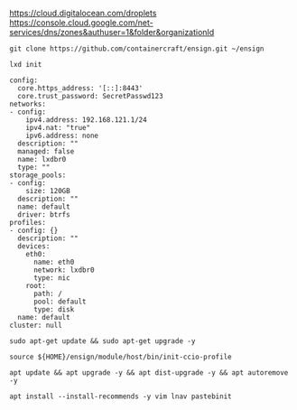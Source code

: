 
https://cloud.digitalocean.com/droplets
https://console.cloud.google.com/net-services/dns/zones&authuser=1&folder&organizationId
```
git clone https://github.com/containercraft/ensign.git ~/ensign
```
```
lxd init
```
```
config:
  core.https_address: '[::]:8443'
  core.trust_password: SecretPasswd123
networks:
- config:
    ipv4.address: 192.168.121.1/24
    ipv4.nat: "true"
    ipv6.address: none
  description: ""
  managed: false
  name: lxdbr0
  type: ""
storage_pools:
- config:
    size: 120GB
  description: ""
  name: default
  driver: btrfs
profiles:
- config: {}
  description: ""
  devices:
    eth0:
      name: eth0
      network: lxdbr0
      type: nic
    root:
      path: /
      pool: default
      type: disk
  name: default
cluster: null
```
```
sudo apt-get update && sudo apt-get upgrade -y
```
```
source ${HOME}/ensign/module/host/bin/init-ccio-profile
```
```
apt update && apt upgrade -y && apt dist-upgrade -y && apt autoremove -y
```
```
apt install --install-recommends -y vim lnav pastebinit
```
```
```

